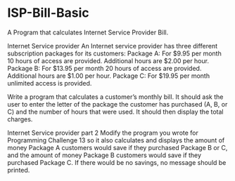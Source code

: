 # ISP-Bill-Basic
A Program that calculates Internet Service Provider Bill. 

Internet Service provider An Internet service provider has three different subscription packages for its customers:
Package A: For $9.95 per month 10 hours of access are provided. Additional hours are $2.00 per hour. Package B: For $13.95 per month 20 hours of access are provided. Additional hours are $1.00 per hour. Package C: For $19.95 per month unlimited access is provided.

Write a program that calculates a customer’s monthly bill. It should ask the user to enter the letter of the package the customer has purchased (A, B, or C) and the number of hours that were used. It should then display the total charges.

Internet Service provider part 2 
Modify the program you wrote for Programming Challenge 13 so it also calculates and displays the amount of money Package A customers would save if they purchased Package B or C, and the amount of money Package B customers would save if they purchased Package C. If there would be no savings, no message should be printed.
